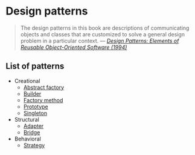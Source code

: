 # Design patterns

> The design patterns in this book are descriptions of communicating objects and classes that are customized to solve a general design problem in a particular context.
> –– <cite>[Design Patterns: Elements of Reusable Object-Oriented Software (1994)][1]</cite>

[1]: https://en.wikipedia.org/wiki/Design_Patterns

## List of patterns

* Creational
  * [Abstract factory](abstract%20factory.md)
  * [Builder](builder.md)
  * [Factory method](factory%20method.md)
  * [Prototype](prototype.md)
  * [Singleton](singleton.md)
* Structural
  * [Adapter](adapter.md)
  * [Bridge](bridge.md)
* Behavioral
  * [Strategy](strategy.md)
